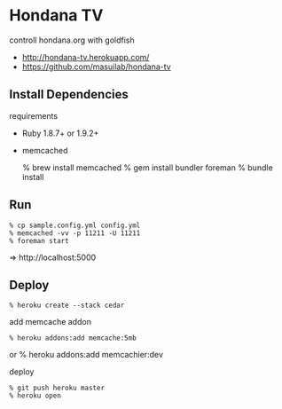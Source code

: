 Hondana TV
==========
controll hondana.org with goldfish

* http://hondana-tv.herokuapp.com/
* https://github.com/masuilab/hondana-tv


Install Dependencies
--------------------
requirements

* Ruby 1.8.7+ or 1.9.2+
* memcached


    % brew install memcached
    % gem install bundler foreman
    % bundle install


Run
---

    % cp sample.config.yml config.yml
    % memcached -vv -p 11211 -U 11211
    % foreman start

=> http://localhost:5000


Deploy
------

    % heroku create --stack cedar

add memcache addon

    % heroku addons:add memcache:5mb
or
    % heroku addons:add memcachier:dev

deploy

    % git push heroku master
    % heroku open
